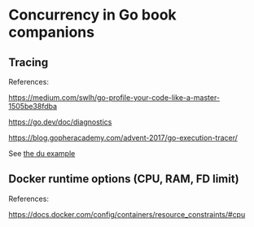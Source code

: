 # Concurrency in Go book companions

## Tracing

References:

<https://medium.com/swlh/go-profile-your-code-like-a-master-1505be38fdba>

<https://go.dev/doc/diagnostics>

<https://blog.gopheracademy.com/advent-2017/go-execution-tracer/>

See [the du example](./du-tracing/)

## Docker runtime options (CPU, RAM, FD limit)

References:

<https://docs.docker.com/config/containers/resource_constraints/#cpu>
